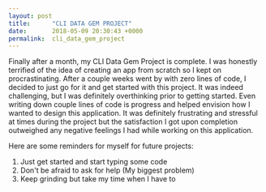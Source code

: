```yaml
---
layout: post
title:      "CLI DATA GEM PROJECT"
date:       2018-05-09 20:30:43 +0000
permalink:  cli_data_gem_project
---
```



Finally after a month, my CLI Data Gem Project is complete. I was honestly terrified of the idea of creating an app from scratch so I kept on procrastinating. After a couple weeks went by with zero lines of code, I decided to just go for it and get started with this project. It was indeed challenging, but I was definitely overthinking prior to getting started. Even writing down couple lines of code is progress and helped envision how I wanted to design this application. It was definitely frustrating and stressful at times during the project but the satisfaction I got upon completion outweighed any negative feelings I had while working on this application. 

Here are some reminders for myself for future projects:

1. Just get started and start typing some code
2. Don't be afraid to ask for help (My biggest problem)
3. Keep grinding but take my time when I have to
